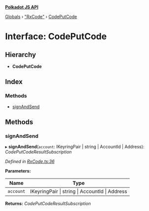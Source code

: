 **[Polkadot JS API](../README.md)**

[Globals](../globals.md) › [&quot;RxCode&quot;](../modules/_rxcode_.md) › [CodePutCode](_rxcode_.codeputcode.md)

# Interface: CodePutCode

## Hierarchy

* **CodePutCode**

## Index

### Methods

* [signAndSend](_rxcode_.codeputcode.md#signandsend)

## Methods

###  signAndSend

▸ **signAndSend**(`account`: IKeyringPair | string | AccountId | Address): *CodePutCodeResultSubscription*

*Defined in [RxCode.ts:36](https://github.com/polkadot-js/api/blob/8de45cb/packages/api-contract/src/RxCode.ts#L36)*

**Parameters:**

Name | Type |
------ | ------ |
`account` | IKeyringPair &#124; string &#124; AccountId &#124; Address |

**Returns:** *CodePutCodeResultSubscription*